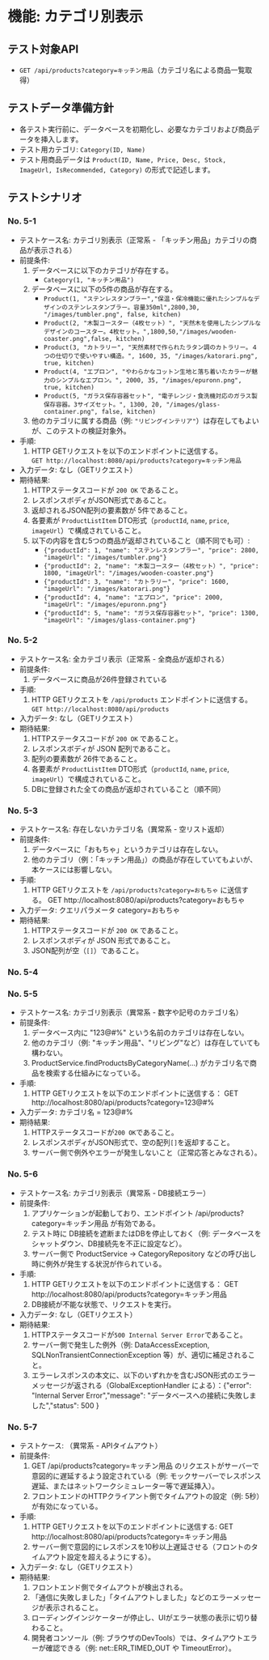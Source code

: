# 機能: カテゴリ別表示

## テスト対象API

- `GET /api/products?category=キッチン用品`（カテゴリ名による商品一覧取得）

## テストデータ準備方針

- 各テスト実行前に、データベースを初期化し、必要なカテゴリおよび商品データを挿入します。
- テスト用カテゴリ: `Category(ID, Name)`
- テスト用商品データは `Product(ID, Name, Price, Desc, Stock, ImageUrl, IsRecommended, Category)` の形式で記述します。

## テストシナリオ

### No. 5-1

- テストケース名: カテゴリ別表示（正常系 - 「キッチン用品」カテゴリの商品が表示される）
- 前提条件:
  1. データベースに以下のカテゴリが存在する。
     - `Category(1, "キッチン用品")`
  2. データベースに以下の5件の商品が存在する。
     - `Product(1, "ステンレスタンブラー","保温・保冷機能に優れたシンプルなデザインのステンレスタンブラー。容量350ml",2800,30, "/images/tumbler.png", false, kitchen)`
     - `Product(2, "木製コースター（4枚セット）", "天然木を使用したシンプルなデザインのコースター。4枚セット。",1800,50,"/images/wooden-coaster.png",false, kitchen)`
     -  `Product(3, "カトラリー", "天然素材で作られたラタン調のカトラリー。４つの仕切りで使いやすい構造。", 1600, 35, "/images/katorari.png", true, kitchen)`  
     - `Product(4, "エプロン", "やわらかなコットン生地と落ち着いたカラーが魅力のシンプルなエプロン。", 2000, 35, "/images/epuronn.png", true, kitchen)`  
     - `Product(5, "ガラス保存容器セット", "電子レンジ・食洗機対応のガラス製保存容器。3サイズセット。", 1300, 20, "/images/glass-container.png", false, kitchen)`
  3. 他のカテゴリに属する商品（例: `"リビングインテリア"`）は存在してもよいが、このテストの検証対象外。
- 手順:
  1. HTTP GETリクエストを以下のエンドポイントに送信する。  
     `GET http://localhost:8080/api/products?category=キッチン用品`
- 入力データ: なし（GETリクエスト）
- 期待結果:
  1. HTTPステータスコードが `200 OK` であること。
  2. レスポンスボディがJSON形式であること。
  3. 返却されるJSON配列の要素数が 5件であること。
  4. 各要素が `ProductListItem` DTO形式（`productId`, `name`, `price`, `imageUrl`）で構成されていること。
  5. 以下の内容を含む5つの商品が返却されていること（順不同でも可）:
     - `{"productId": 1, "name": "ステンレスタンブラー", "price": 2800, "imageUrl": "/images/tumbler.png"}`
     - `{"productId": 2, "name": "木製コースター（4枚セット）", "price": 1800, "imageUrl": "/images/wooden-coaster.png"}`
     - `{"productId": 3, "name": "カトラリー", "price": 1600, "imageUrl": "/images/katorari.png"}`
     - `{"productId": 4, "name": "エプロン", "price": 2000, "imageUrl": "/images/epuronn.png"}`
     - `{"productId": 5, "name": "ガラス保存容器セット", "price": 1300, "imageUrl": "/images/glass-container.png"}`

### No. 5-2

- テストケース名: 全カテゴリ表示（正常系 - 全商品が返却される）
- 前提条件:
  1. データベースに商品が26件登録されている
- 手順:
  1. HTTP GETリクエストを `/api/products` エンドポイントに送信する。  
     `GET http://localhost:8080/api/products`
- 入力データ: なし（GETリクエスト）
- 期待結果:
  1. HTTPステータスコードが `200 OK` であること。
  2. レスポンスボディが JSON 配列であること。
  3. 配列の要素数が 26件であること。
  4. 各要素が `ProductListItem` DTO形式（`productId`, `name`, `price`, `imageUrl`）で構成されていること。
  5. DBに登録された全ての商品が返却されていること（順不同）
 
### No. 5-3

- テストケース名: 存在しないカテゴリ名（異常系 - 空リスト返却）
- 前提条件:
  1. データベースに「おもちゃ」というカテゴリは存在しない。
  2. 他のカテゴリ（例：「キッチン用品」）の商品が存在していてもよいが、本ケースには影響しない。
- 手順:
  1. HTTP GETリクエストを `/api/products?category=おもちゃ` に送信する。
     GET http://localhost:8080/api/products?category=おもちゃ
- 入力データ: クエリパラメータ category=おもちゃ
- 期待結果:
  1. HTTPステータスコードが `200 OK` であること。
  2. レスポンスボディが JSON 形式であること。
  3. JSON配列が空（`[]`）であること。

### No. 5-4


### No. 5-5

- テストケース名: カテゴリ別表示（異常系 - 数字や記号のカテゴリ名）
- 前提条件:
  1. データベース内に "123@#%" という名前のカテゴリは存在しない。
  2. 他のカテゴリ（例: "キッチン用品"、"リビング"など）は存在していても構わない。
  3. ProductService.findProductsByCategoryName(...) がカテゴリ名で商品を検索する仕組みになっている。
- 手順:
  1. HTTP GETリクエストを以下のエンドポイントに送信する：
     GET http://localhost:8080/api/products?category=123@#%
- 入力データ: カテゴリ名 = 123@#%
- 期待結果:
  1. HTTPステータスコードが`200 OK`であること。
  2. レスポンスボディがJSON形式で、空の配列`[]`を返却すること。
  3. サーバー側で例外やエラーが発生しないこと（正常応答とみなされる）。

### No. 5-6

- テストケース名: カテゴリ別表示（異常系 - DB接続エラー）
- 前提条件:
  1. アプリケーションが起動しており、エンドポイント /api/products?category=キッチン用品 が有効である。
  2. テスト時に DB接続を遮断またはDBを停止しておく（例: データベースをシャットダウン、DB接続先を不正に設定など）。
  3. サーバー側で ProductService → CategoryRepository などの呼び出し時に例外が発生する状況が作られている。
- 手順:
  1. HTTP GETリクエストを以下のエンドポイントに送信する：
     GET http://localhost:8080/api/products?category=キッチン用品
  2. DB接続が不能な状態で、リクエストを実行。
- 入力データ: なし（GETリクエスト）
- 期待結果:
  1. HTTPステータスコードが`500 Internal Server Error`であること。
  2. サーバー側で発生した例外（例: DataAccessException, SQLNonTransientConnectionException 等）が、適切に補足されること。
  3. エラーレスポンスの本文に、以下のいずれかを含むJSON形式のエラーメッセージが返される（GlobalExceptionHandler による）：{"error": "Internal Server Error","message": "データベースへの接続に失敗しました","status": 500 }

### No. 5-7

- テストケース: （異常系 - APIタイムアウト）
- 前提条件:
  1. GET /api/products?category=キッチン用品 のリクエストがサーバーで意図的に遅延するよう設定されている（例: モックサーバーでレスポンス遅延、またはネットワークシミュレーター等で遅延挿入）。
  2. フロントエンドのHTTPクライアント側でタイムアウトの設定（例: 5秒）が有効になっている。
- 手順:
  1. HTTP GETリクエストを以下のエンドポイントに送信する:
     GET http://localhost:8080/api/products?category=キッチン用品
  2. サーバー側で意図的にレスポンスを10秒以上遅延させる（フロントのタイムアウト設定を超えるようにする）。
- 入力データ: なし（GETリクエスト）
- 期待結果:
  1. フロントエンド側でタイムアウトが検出される。
  2. 「通信に失敗しました」「タイムアウトしました」などのエラーメッセージが表示されること。
  3. ローディングインジケーターが停止し、UIがエラー状態の表示に切り替わること。
  4. 開発者コンソール（例: ブラウザのDevTools）では、タイムアウトエラーが確認できる（例: net::ERR_TIMED_OUT や TimeoutError）。
